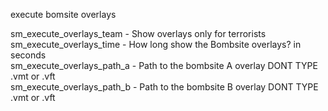 execute bomsite overlays
  

sm_execute_overlays_team - Show overlays only for terrorists  
sm_execute_overlays_time - How long show the Bombsite overlays? in seconds  
sm_execute_overlays_path_a - Path to the bombsite A overlay DONT TYPE .vmt or .vft  
sm_execute_overlays_path_b - Path to the bombsite B overlay DONT TYPE .vmt or .vft  